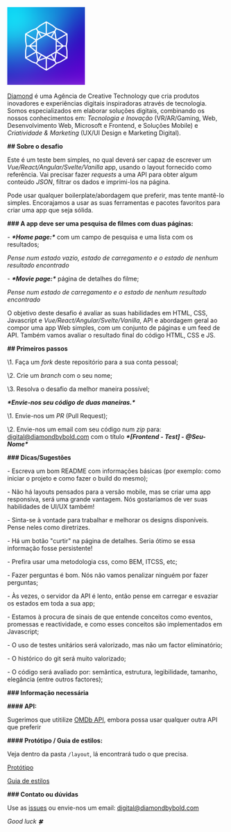 <img width="179" alt="Diamond Logo" src="./diamond.png">



[Diamond](https://www.diamondbybold.com/) é uma Agência de Creative Technology que cria produtos inovadores e experiências digitais inspiradoras através de tecnologia. Somos especializados em elaborar soluções digitais, combinando os nossos conhecimentos em: *_Tecnologia e Inovação_* (VR/AR/Gaming, Web, Desenvolvimento Web, Microsoft e Frontend, e Soluções Mobile) e *_Criatividade & Marketing_* (UX/UI Design e Marketing Digital).



**## Sobre o desafio**



Este é um teste bem simples, no qual deverá ser capaz de escrever um *_Vue/React/Angular/Svelte/Vanilla_* app, usando o layout fornecido como referência. Vai precisar fazer *_requests_* a uma API para obter algum conteúdo *_JSON_*, filtrar os dados e imprimi-los na página.



Pode usar qualquer boilerplate/abordagem que preferir, mas tente mantê-lo simples. Encorajamos a usar as suas ferramentas e pacotes favoritos para criar uma app que seja sólida.



**### A app deve ser uma pesquisa de filmes com duas páginas:**



\- ***\*Home page:\**** com um campo de pesquisa e uma lista com os resultados;



  *_Pense num estado vazio, estado de carregamento e o estado de nenhum resultado encontrado_*



\- ***\*Movie page:\**** página de detalhes do filme;



  *_Pense num estado de carregamento e o estado de nenhum resultado encontrado_*



O objetivo deste desafio é avaliar as suas habilidades em HTML, CSS, Javascript e *_Vue/React/Angular/Svelte/Vanilla_*, API e abordagem geral ao compor uma app Web simples, com um conjunto de páginas e um feed de API. Também vamos avaliar o resultado final do código HTML, CSS e JS.



**## Primeiros passos**



\1. Faça um *_fork_* deste repositório para a sua conta pessoal;

\2. Crie um *_branch_* com o seu nome;

\3. Resolva o desafio da melhor maneira possível;



***\*Envie-nos seu código de duas maneiras.\****



\1.  Envie-nos um *_PR_* (Pull Request);

\2.  Envie-nos um email com seu código num *_zip_* para: digital@diamondbybold.com com o título ***\*[Frontend - Test] - @Seu-Nome\****



**### Dicas/Sugestões**



\- Escreva um bom README com informações básicas (por exemplo: como iniciar o projeto e como fazer o build do mesmo);

\- Não há layouts pensados para a versão mobile, mas se criar uma app responsiva, será uma grande vantagem. Nós gostaríamos de ver suas habilidades de UI/UX também!

\- Sinta-se à vontade para trabalhar e melhorar os designs disponíveis. Pense neles como diretrizes.

\- Há um botão "curtir" na página de detalhes. Seria ótimo se essa informação fosse persistente!

\- Prefira usar uma metodologia css, como BEM, ITCSS, etc;

\- Fazer perguntas é bom. Nós não vamos penalizar ninguém por fazer perguntas;

\- Às vezes, o servidor da API é lento, então pense em carregar e esvaziar os estados em toda a sua app;

\- Estamos à procura de sinais de que entende conceitos como eventos, promessas e reactividade, e como esses conceitos são implementados em Javascript;

\- O uso de testes unitários será valorizado, mas não um factor eliminatório;

\- O histórico do git será muito valorizado;

\- O código será avaliado por: semântica, estrutura, legibilidade, tamanho, elegância (entre outros factores);



**### Informação necessária**



**#### API:**



Sugerimos que utitilize [OMDb API](http://www.omdbapi.com/), embora possa usar qualquer outra API que preferir



**#### Protótipo / Guia de estilos:**



Veja dentro da pasta `/layout`, lá encontrará tudo o que precisa.



[Protótipo](./layout/)  

[Guia de estilos](./styleguide.md)



**### Contato ou dúvidas**



Use as [issues](https://github.com/ftonato/frontend-challenge-diamond/issues) ou envie-nos um email: digital@diamondbybold.com



*_Good luck 🍀_*
